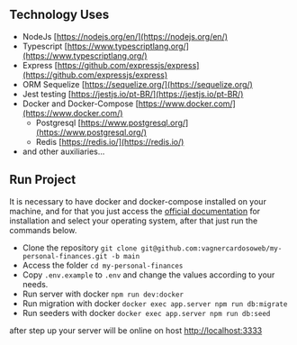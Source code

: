 ## Technology Uses

- NodeJs [https://nodejs.org/en/](https://nodejs.org/en/)
- Typescript [https://www.typescriptlang.org/](https://www.typescriptlang.org/)
- Express [https://github.com/expressjs/express](https://github.com/expressjs/express)
- ORM Sequelize [https://sequelize.org/](https://sequelize.org/)
- Jest testing [https://jestjs.io/pt-BR/](https://jestjs.io/pt-BR/)
- Docker and Docker-Compose [https://www.docker.com/](https://www.docker.com/)
  - Postgresql [https://www.postgresql.org/](https://www.postgresql.org/)
  - Redis [https://redis.io/](https://redis.io/)
- and other auxiliaries...

## Run Project

It is necessary to have docker and docker-compose installed on your machine, and
for that you just access
the [official documentation](https://docs.docker.com/engine/install/) for
installation and select your operating system,
after that just run the commands below.

- Clone the
  repository `git clone git@github.com:vagnercardosoweb/my-personal-finances.git -b main`
- Access the folder `cd my-personal-finances`
- Copy `.env.example` to `.env` and change the values according to your needs.
- Run server with docker `npm run dev:docker`
- Run migration with docker `docker exec app.server npm run db:migrate`
- Run seeders with docker `docker exec app.server npm run db:seed`

after step up your server will be online on
host [http://localhost:3333](http://localhost:3333)
